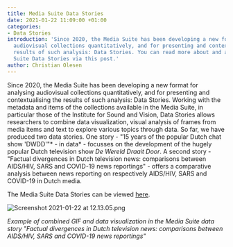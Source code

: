 ```yaml
---
title: Media Suite Data Stories
date: 2021-01-22 11:09:00 +01:00
categories:
- Data Stories
introduction: 'Since 2020, the Media Suite has been developing a new format for analysing
  audiovisual collections quantitatively, and for presenting and contextualising the
  results of such analysis: Data Stories. You can read more about and access the Media
  Suite Data Stories via this post.'
author: Christian Olesen
---
```


Since 2020, the Media Suite has been developing a new format for analysing audiovisual collections quantitatively, and for presenting and contextualising the results of such analysis: Data Stories. Working with the metadata and items of the collections available in the Media Suite, in particular those of the Institute for Sound and Vision, Data Stories allows researchers to combine data visualization, visual analysis of frames from media items and text to explore various topics through data. So far, we have produced two data stories. One story - "15 years of the popular Dutch chat show 'DWDD'"* - in data* - focusses on the development of the hugely popular Dutch television show *De Wereld Draait Door*. A second story - "Factual divergences in Dutch television news: comparisons between AIDS/HIV, SARS and COVID-19 news reportings" - offers a comparative analysis between news reporting on respectively AIDS/HIV, SARS and COVID-19 in Dutch media.

The Media Suite Data Stories can be viewed [here](https://mediasuitedatastories.clariah.nl/).

![Screenshot 2021-01-22 at 12.13.05.png](/uploads/Screenshot%202021-01-22%20at%2012.13.05.png)

*Example of combined GIF and data visualization in the Media Suite data story "Factual divergences in Dutch television news: comparisons between AIDS/HIV, SARS and COVID-19 news reportings"*